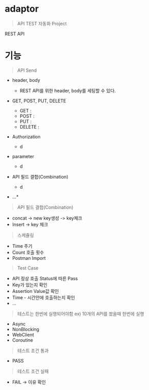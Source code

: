 # adaptor
> API TEST 자동화 Project

REST API 

# 기능
> API Send
- header, body
  - REST API를 위한 header, body를 세팅할 수 있다.
- GET, POST, PUT, DELETE
  - GET :
  - POST :
  - PUT :
  - DELETE :
    
- Authorization
  - d
- parameter
  - d
- API 필드 결합(Combination)
  - d
- ...*

> API 필드 결합(Combination)
- concat -> new key생성 -> key체크
- Insert -> key 체크


> 스케쥴링
- Time 주기
- Count 호출 횟수
- Postman Import

> Test Case
- API 정상 호출 Status에 따른 Pass
- Key가 있는지 확인
- Assertion Value값 확인
- Time - 시간안에 호출하는지 확인
- ...

> 테스트는 한번에 실행되어야함 ex) 10개의 API를 쐈을때 한번에 실행
- Async
- NonBlocking
- WebClient
- Coroutine

> 테스트 조건 통과
- PASS

> 테스트 조건 실패
- FAIL -> 이유 확인
